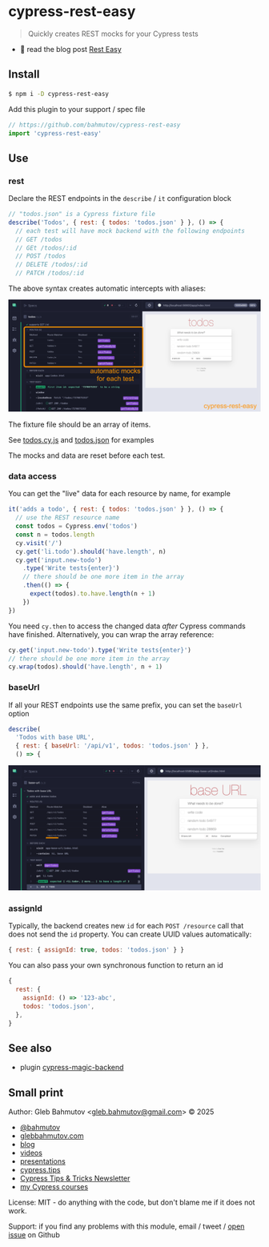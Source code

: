 # cypress-rest-easy

> Quickly creates REST mocks for your Cypress tests

- 📝 read the blog post [Rest Easy](https://glebbahmutov.com/blog/rest-easy/)

## Install

```bash
$ npm i -D cypress-rest-easy
```

Add this plugin to your support / spec file

```js
// https://github.com/bahmutov/cypress-rest-easy
import 'cypress-rest-easy'
```

## Use

### rest

Declare the REST endpoints in the `describe` / `it` configuration block

```js
// "todos.json" is a Cypress fixture file
describe('Todos', { rest: { todos: 'todos.json' } }, () => {
  // each test will have mock backend with the following endpoints
  // GET /todos
  // GEt /todos/:id
  // POST /todos
  // DELETE /todos/:id
  // PATCH /todos/:id
```

The above syntax creates automatic intercepts with aliases:

![Automatic mocks](./images/rest.png)

The fixture file should be an array of items.

See [todos.cy.js](./cypress/e2e/todos.cy.js) and [todos.json](./cypress/fixtures/todos.json) for examples

The mocks and data are reset before each test.

### data access

You can get the "live" data for each resource by name, for example

```js
it('adds a todo', { rest: { todos: 'todos.json' } }, () => {
  // use the REST resource name
  const todos = Cypress.env('todos')
  const n = todos.length
  cy.visit('/')
  cy.get('li.todo').should('have.length', n)
  cy.get('input.new-todo')
    .type('Write tests{enter}')
    // there should be one more item in the array
    .then(() => {
      expect(todos).to.have.length(n + 1)
    })
})
```

You need `cy.then` to access the changed data _after_ Cypress commands have finished. Alternatively, you can wrap the array reference:

```js
cy.get('input.new-todo').type('Write tests{enter}')
// there should be one more item in the array
cy.wrap(todos).should('have.length', n + 1)
```

### baseUrl

If all your REST endpoints use the same prefix, you can set the `baseUrl` option

```js
describe(
  'Todos with base URL',
  { rest: { baseUrl: '/api/v1', todos: 'todos.json' } },
  () => {
```

![Base URL option routes](./images/base-url.png)

### assignId

Typically, the backend creates new `id` for each `POST /resource` call that does not send the `id` property. You can create UUID values automatically:

```js
{ rest: { assignId: true, todos: 'todos.json' } }
```

You can also pass your own synchronous function to return an id

```js
{
  rest: {
    assignId: () => '123-abc',
    todos: 'todos.json',
  },
}
```

## See also

- plugin [cypress-magic-backend](https://github.com/bahmutov/cypress-magic-backend)

## Small print

Author: Gleb Bahmutov &lt;gleb.bahmutov@gmail.com&gt; &copy; 2025

- [@bahmutov](https://twitter.com/bahmutov)
- [glebbahmutov.com](https://glebbahmutov.com)
- [blog](https://glebbahmutov.com/blog)
- [videos](https://www.youtube.com/glebbahmutov)
- [presentations](https://slides.com/bahmutov)
- [cypress.tips](https://cypress.tips)
- [Cypress Tips & Tricks Newsletter](https://cypresstips.substack.com/)
- [my Cypress courses](https://cypress.tips/courses)

License: MIT - do anything with the code, but don't blame me if it does not work.

Support: if you find any problems with this module, email / tweet /
[open issue](https://github.com/bahmutov/cypress-rest-easy/issues) on Github

